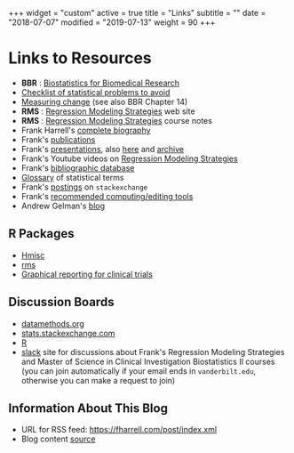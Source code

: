 +++
widget = "custom"
active = true
title = "Links"
subtitle = ""
date = "2018-07-07"
modified = "2019-07-13"
weight = 90
+++
# Links to Resources

-   **BBR** : [Biostatistics for Biomedical Research](http://hbiostat.org/doc/bbr.pdf)             
-   [Checklist of statistical problems to avoid](http://biostat.mc.vanderbilt.edu/ManuscriptChecklist)
-   [Measuring change](http://biostat.mc.vanderbilt.edu/MeasureChange) (see also BBR Chapter 14)
-   **RMS** : [Regression Modeling Strategies](http://biostat.mc.vanderbilt.edu/rms) web site
-   **RMS** : [Regression Modeling Strategies](http://hbiostat.org/doc/rms.pdf) course notes          
-   Frank Harrell's [complete biography](http://biostat.mc.vanderbilt.edu/FrankHarrell)
-   Frank's [publications](https://www.zotero.org/groups/feh/items/q/Harrell)
-   Frank's [presentations](https://fharrell.com/#talks), also [here](http://hbiostat.org/talks) and [archive](http://biostat.mc.vanderbilt.edu/FHHandouts)
-   Frank's Youtube videos on [Regression Modeling
    Strategies](https://www.youtube.com/channel/UC2qvW5vuAZm91-KIV4Y83MQ)
-   Frank's [bibliographic database](https://www.zotero.org/groups/feh/items)
-   [Glossary](http://hbiostat.org/doc/glossary.pdf) of statistical terms
-   Frank's [postings](http://stats.stackexchange.com/users/4253) on
    `stackexchange`
-   Frank's [recommended computing/editing tools](http://biostat.mc.vanderbilt.edu/FHTools)
-   Andrew Gelman's [blog](http://andrewgelman.com/)

## R Packages
-   [Hmisc](http://biostat.mc.vanderbilt.edu/Hmisc)
-   [rms](http://biostat.mc.vanderbilt.edu/Rrms)
-   [Graphical reporting for clinical trials](http://biostat.mc.vanderbilt.edu/RCTGraphics)

## Discussion Boards

-   [datamethods.org](http://datamethods.org)
-   [stats.stackexchange.com](http://stats.stackexchange.com/)
-   [R](http://stackoverflow.com/questions/tagged/r)
-   [slack](http://vbiostatcourse.slack.com/) site for discussions about
    Frank's Regression Modeling Strategies and Master of Science in
    Clinical Investigation Biostatistics II courses (you can join
    automatically if your email ends in `vanderbilt.edu`,
    otherwise you can make a request to join)

## Information About This Blog

-   URL for RSS feed: https://fharrell.com/post/index.xml
-   Blog content [source](https://github.com/harrelfe/blogdown)
